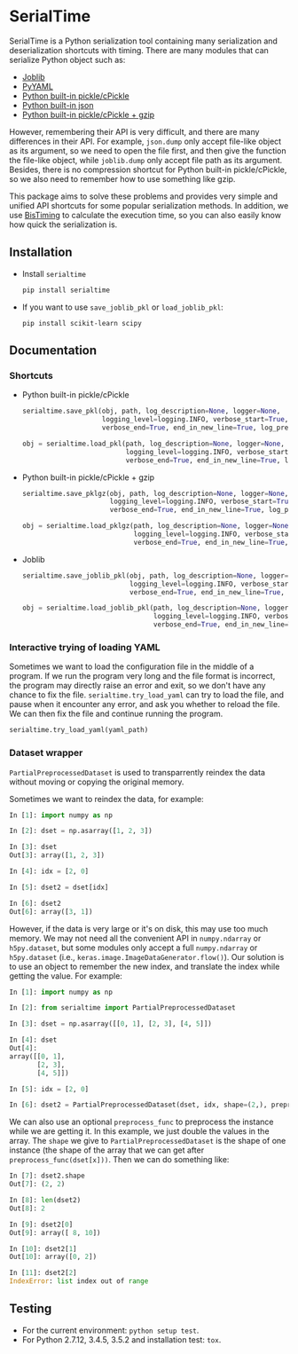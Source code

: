 # SerialTime
SerialTime is a Python serialization tool containing many serialization and deserialization shortcuts with timing. There are many modules that can serialize Python object such as:
* [Joblib](https://pythonhosted.org/joblib/)
* [PyYAML](http://pyyaml.org/)
* [Python built-in pickle/cPickle](https://docs.python.org/3/library/pickle.html)
* [Python built-in json](https://docs.python.org/3/library/json.html)
* [Python built-in pickle/cPickle + gzip](https://docs.python.org/3/library/gzip.html)

However, remembering their API is very difficult, and there are many differences in their API.
For example, `json.dump` only accept file-like object as its argument, so we need to open the file first, and then give the function the file-like object, while `joblib.dump` only accept file path as its argument.
Besides, there is no compression shortcut for Python built-in pickle/cPickle, so we also need to remember how to use something like gzip.

This package aims to solve these problems and provides very simple and unified API shortcuts for some popular serialization methods.
In addition, we use [BisTiming](https://github.com/ianlini/bistiming) to calculate the execution time, so you can also easily know how quick the serialization is.


## Installation
* Install `serialtime`
  ```bash
  pip install serialtime
  ```

* If you want to use `save_joblib_pkl` or `load_joblib_pkl`:
  ```
  pip install scikit-learn scipy
  ```


## Documentation
### Shortcuts
* Python built-in pickle/cPickle

  ```python
  serialtime.save_pkl(obj, path, log_description=None, logger=None,
                      logging_level=logging.INFO, verbose_start=True,
                      verbose_end=True, end_in_new_line=True, log_prefix="...")
  ```
  ```python
  obj = serialtime.load_pkl(path, log_description=None, logger=None,
                            logging_level=logging.INFO, verbose_start=True,
                            verbose_end=True, end_in_new_line=True, log_prefix="...")
  ```

* Python built-in pickle/cPickle + gzip

  ```python
  serialtime.save_pklgz(obj, path, log_description=None, logger=None,
                        logging_level=logging.INFO, verbose_start=True,
                        verbose_end=True, end_in_new_line=True, log_prefix="...")
  ```
  ```python
  obj = serialtime.load_pklgz(path, log_description=None, logger=None,
                              logging_level=logging.INFO, verbose_start=True,
                              verbose_end=True, end_in_new_line=True, log_prefix="...")
  ```

* Joblib

  ```python
  serialtime.save_joblib_pkl(obj, path, log_description=None, logger=None,
                             logging_level=logging.INFO, verbose_start=True,
                             verbose_end=True, end_in_new_line=True, log_prefix="...")
  ```
  ```python
  obj = serialtime.load_joblib_pkl(path, log_description=None, logger=None,
                                   logging_level=logging.INFO, verbose_start=True,
                                   verbose_end=True, end_in_new_line=True, log_prefix="...")
  ```

### Interactive trying of loading YAML
Sometimes we want to load the configuration file in the middle of a program.
If we run the program very long and the file format is incorrect, the program may directly raise an error and exit, so we don't have any chance to fix the file.
`serialtime.try_load_yaml` can try to load the file, and pause when it encounter any error, and ask you whether to reload the file.
We can then fix the file and continue running the program.
```python
serialtime.try_load_yaml(yaml_path)
```

### Dataset wrapper
`PartialPreprocessedDataset` is used to transparrently reindex the data without moving or copying the original memory.

Sometimes we want to reindex the data, for example:
```python
In [1]: import numpy as np

In [2]: dset = np.asarray([1, 2, 3])

In [3]: dset
Out[3]: array([1, 2, 3])

In [4]: idx = [2, 0]

In [5]: dset2 = dset[idx]

In [6]: dset2
Out[6]: array([3, 1])
```
However, if the data is very large or it's on disk, this may use too much memory.
We may not need all the convenient API in `numpy.ndarray` or `h5py.dataset`, but some modules only accept a full `numpy.ndarray` or `h5py.dataset` (i.e., `keras.image.ImageDataGenerator.flow()`).
Our solution is to use an object to remember the new index, and translate the index while getting the value. For example:
```python
In [1]: import numpy as np

In [2]: from serialtime import PartialPreprocessedDataset

In [3]: dset = np.asarray([[0, 1], [2, 3], [4, 5]])

In [4]: dset
Out[4]:
array([[0, 1],
       [2, 3],
       [4, 5]])

In [5]: idx = [2, 0]

In [6]: dset2 = PartialPreprocessedDataset(dset, idx, shape=(2,), preprocess_func=lambda x: x*2)
```
We can also use an optional `preprocess_func` to preprocess the instance while we are getting it.
In this example, we just double the values in the array.
The `shape` we give to `PartialPreprocessedDataset` is the shape of one instance (the shape of the array that we can get after `preprocess_func(dset[x]))`. Then we can do something like:
```python
In [7]: dset2.shape
Out[7]: (2, 2)

In [8]: len(dset2)
Out[8]: 2

In [9]: dset2[0]
Out[9]: array([ 8, 10])

In [10]: dset2[1]
Out[10]: array([0, 2])

In [11]: dset2[2]
IndexError: list index out of range
```

## Testing
* For the current environment: `python setup test`.
* For Python 2.7.12, 3.4.5, 3.5.2 and installation test: `tox`.

